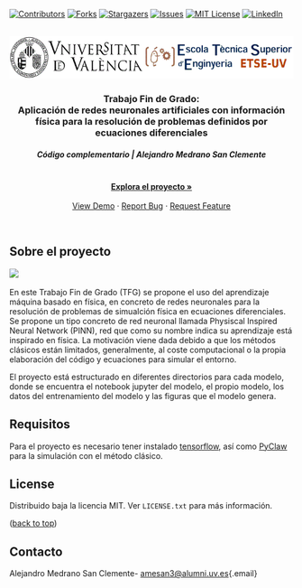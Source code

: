 <!-- PROJECT SHIELDS -->

[![Contributors](https://img.shields.io/github/contributors/alexmedranosan/PINNS.svg?style=for-the-badge)](https://github.com/alexmedranosan/PINNS/graphs/contributors)
[![Forks](https://img.shields.io/github/forks/alexmedranosan/PINNS.svg?style=for-the-badge)](https://github.com/alexmedranosan/PINNS/network/members)
[![Stargazers](https://img.shields.io/github/stars/alexmedranosan/PINNS.svg?style=for-the-badge)](https://github.com/alexmedranosan/PINNS/stargazers)
[![Issues](https://img.shields.io/github/issues/alexmedranosan/PINNS.svg?style=for-the-badge)](https://github.com/alexmedranosan/PINNS/issues)
[![MIT License](https://img.shields.io/github/license/alexmedranosan/PINNS.svg?style=for-the-badge)](https://github.com/alexmedranosan/PINNS/blob/master/LICENSE.txt)
[![LinkedIn](https://img.shields.io/badge/-LinkedIn-black.svg?style=for-the-badge&logo=linkedin&colorB=555)](https://es.linkedin.com/in/alejandro-medrano-san-clemente-394916149)

<!-- PROJECT LOGO -->
<br />
<div align="center">
  <a href="https://www.uv.es/">
    <img src="figs/logo_UV.png" alt="Logo" width="540" height="75"/> </a>
  </a>

  <h3 align="center"> Trabajo Fin de Grado: <br /> Aplicación de redes neuronales artificiales con información física para la resolución de problemas definidos por ecuaciones diferenciales </h3>
  
  <h5 align="center"> Código complementario | Alejandro Medrano San Clemente </h5>

  <p align="center">
    <br />
    <a href="https://github.com/alexmedranosan/PINNS"><strong>Explora el proyecto »</strong></a> <br /> <br />
    <a href="https://github.com/alexmedranosan/PINNS">View Demo</a> ·
    <a href="https://github.com/alexmedranosan/PINNS/issues">Report Bug</a> ·
    <a href="https://github.com/alexmedranosan/PINNS/issues">Request Feature</a>
  </p>
</div>


<br />

<!-- ABOUT THE PROJECT -->

## Sobre el proyecto

![](3-PESOS-FIJOS-DIFERENTES/figs/Euler_Animation.gif)

En este Trabajo Fin de Grado (TFG) se propone el uso del aprendizaje máquina basado en física, en concreto de redes neuronales para la resolución de problemas de simualción física en ecuaciones diferenciales. Se propone un tipo concreto de red neuronal llamada Physiscal Inspired Neural Network (PINN), red que como su nombre indica su aprendizaje está inspirado en física. La motivación viene dada debido a que los métodos clásicos están limitados, generalmente, al coste computacional o la propia elaboración del código y ecuaciones para simular el entorno.

El proyecto está estructurado en diferentes directorios para cada modelo, donde se encuentra el notebook jupyter del modelo, el propio modelo, los datos del entrenamiento del modelo y las figuras que el modelo genera.

<!-- GETTING STARTED -->

## Requisitos

Para el proyecto es necesario tener instalado <a href="https://www.tensorflow.org/">tensorflow</a>, así como <a href="http://clawpack.org/pyclaw/">PyClaw</a> para la simulación con el método clásico.

<!-- LICENSE -->

## License

Distribuido baja la licencia MIT. Ver `LICENSE.txt` para más información.

<p align="right">

(<a href="#readme-top">back to top</a>)

</p>

<!-- CONTACT -->

## Contacto

Alejandro Medrano San Clemente- [amesan3@alumni.uv.es](mailto:amesan3@alumni.uv.es){.email}
